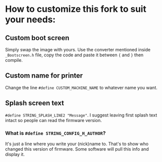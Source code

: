 # How to customize this fork to suit your needs:

## Custom boot screen
Simply swap the image with yours. Use the converter mentioned inside `_Bootscreen.h` file, copy the code and paste it between `{` and `}` then compile.

## Custom name for printer
Change the line `#define CUSTOM_MACHINE_NAME` to whatever name you want.

## Splash screen text
`#define STRING_SPLASH_LINE2 "Message"`. I suggest leaving first splash text intact so people can read the firmware version.

### What is `#define STRING_CONFIG_H_AUTHOR`?
It's just a line where you write your (nick)name to. That's to show who changed this version of firmware. Some software will pull this info and display it.

